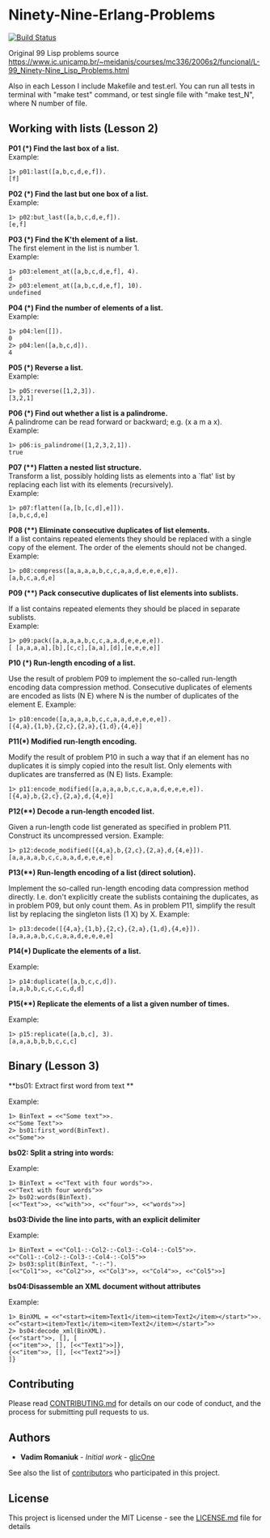 # Ninety-Nine-Erlang-Problems

[![Build Status](https://semaphoreci.com/api/v1/romaniukvadim/ninety-nine-erlang-problems/branches/master/badge.svg)](https://semaphoreci.com/romaniukvadim/ninety-nine-erlang-problems)

Original 99 Lisp problems source
https://www.ic.unicamp.br/~meidanis/courses/mc336/2006s2/funcional/L-99_Ninety-Nine_Lisp_Problems.html


Also in each Lesson I include Makefile and test.erl. You can run all tests in terminal with "make test" command, or test single file with "make test_N", where N number of file. 

Working with lists (Lesson 2)
-------------
**P01 (*) Find the last box of a list.**  
Example:

    1> p01:last([a,b,c,d,e,f]).
    [f]

**P02 (*) Find the last but one box of a list.**  
Example:

    1> p02:but_last([a,b,c,d,e,f]).
    [e,f]

**P03 (*) Find the K'th element of a list.**  
The first element in the list is number 1.  
Example:

    1> p03:element_at([a,b,c,d,e,f], 4).
    d
    2> p03:element_at([a,b,c,d,e,f], 10).
    undefined

**P04 (*) Find the number of elements of a list.**  
Example:

    1> p04:len([]).
    0
    2> p04:len([a,b,c,d]).
    4

**P05 (*) Reverse a list.**  
Example:

    1> p05:reverse([1,2,3]).
    [3,2,1]

**P06 (*) Find out whether a list is a palindrome.**  
A palindrome can be read forward or backward; e.g. (x a m a x).  
Example:

    1> p06:is_palindrome([1,2,3,2,1]).
    true

**P07 (\*\*) Flatten a nested list structure.**  
Transform a list, possibly holding lists as elements into a `flat' list by replacing each list with its elements (recursively).  
Example:

    1> p07:flatten([a,[b,[c,d],e]]).
    [a,b,c,d,e]

**P08 (\*\*) Eliminate consecutive duplicates of list elements.**  
If a list contains repeated elements they should be replaced with a single copy of the element. The order of the elements should not be changed.  
Example:

    1> p08:compress([a,a,a,a,b,c,c,a,a,d,e,e,e,e]).
    [a,b,c,a,d,e]

**P09 (\*\*) Pack consecutive duplicates of list elements into sublists.**

If a list contains repeated elements they should be placed in separate sublists.  
Example:

    1> p09:pack([a,a,a,a,b,c,c,a,a,d,e,e,e,e]).
    [ [a,a,a,a],[b],[c,c],[a,a],[d],[e,e,e,e]]

**P10 (\*) Run-length encoding of a list.**

Use the result of problem P09 to implement the so-called run-length encoding data compression method.
Consecutive duplicates of elements are encoded as lists (N E) where N is the number of duplicates of the element E.
Example:

    1> p10:encode([a,a,a,a,b,c,c,a,a,d,e,e,e,e]).
    [{4,a},{1,b},{2,c},{2,a},{1,d},{4,e}]

**P11(\*) Modified run-length encoding.**

Modify the result of problem P10 in such a way that if an element has no duplicates it is simply copied into the result list. Only elements with duplicates are transferred as (N E) lists.
Example:

    1> p11:encode_modified([a,a,a,a,b,c,c,a,a,d,e,e,e,e]).
    [{4,a},b,{2,c},{2,a},d,{4,e}]
    
**P12(\*\*) Decode a run-length encoded list.**

Given a run-length code list generated as specified in problem P11. Construct its uncompressed version.
Example:

    1> p12:decode_modified([{4,a},b,{2,c},{2,a},d,{4,e}]).
    [a,a,a,a,b,c,c,a,a,d,e,e,e,e]
    
**P13(\*\*) Run-length encoding of a list (direct solution).**

Implement the so-called run-length encoding data compression method directly.
I.e. don't explicitly create the sublists containing the duplicates, as in problem P09, but only count them.
As in problem P11, simplify the result list by replacing the singleton lists (1 X) by X.
Example:

    1> p13:decode([{4,a},{1,b},{2,c},{2,a},{1,d},{4,e}]).
    [a,a,a,a,b,c,c,a,a,d,e,e,e,e]

**P14(\*) Duplicate the elements of a list.**

Example:

    1> p14:duplicate([a,b,c,c,d]).
    [a,a,b,b,c,c,c,c,d,d]

**P15(\*\*) Replicate the elements of a list a given number of times.**

Example:

    1> p15:replicate([a,b,c], 3).
    [a,a,a,b,b,b,c,c,c]

Binary (Lesson 3)
-------------

**bs01: Extract first word from text **

Example:

    1> BinText = <<"Some text">>.
    <<"Some Text">>
    2> bs01:first_word(BinText).
    <<"Some">>

**bs02: Split a string into words:**

Example:

    1> BinText = <<"Text with four words">>.
    <<"Text with four words">>
    2> bs02:words(BinText).
    [<<"Text">>, <<"with">>, <<"four">>, <<"words">>]

**bs03:Divide the line into parts, with an explicit delimiter**

Example:

    1> BinText = <<"Col1-:-Col2-:-Col3-:-Col4-:-Col5">>.
    <<"Col1-:-Col2-:-Col3-:-Col4-:-Col5">>
    2> bs03:split(BinText, "-:-").
    [<<"Col1">>, <<"Col2">>, <<"Col3">>, <<"Col4">>, <<"Col5">>]
    
**bs04:Disassemble an XML document without attributes**

Example:

    1> BinXML = <<"<start><item>Text1</item><item>Text2</item></start>">>.
    <<”<start><item>Text1</item><item>Text2</item></start>”>>
    2> bs04:decode_xml(BinXML).
    {<<"start">>, [], [
    {<<"item">>, [], [<<"Text1">>]},
    {<<"item">>, [], [<<"Text2">>]}
    ]}
    
    
## Contributing

Please read [CONTRIBUTING.md](CONTRIBUTING.md) for details on our code of conduct, and the process for submitting pull requests to us.

## Authors

* **Vadim Romaniuk** - *Initial work* - [glicOne](https://github.com/RomaniukVadim)

See also the list of [contributors](https://github.com/RomaniukVadim/Ninety-Nine-Erlang-Problems/contributors) who participated in this project.

## License

This project is licensed under the MIT License - see the [LICENSE.md](LICENSE.md) file for details

